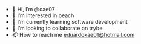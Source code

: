 - 👋 Hi, I’m @cae07
- 👀 I’m interested in beach
- 🌱 I’m currently learning software development
- 💞️ I’m looking to collaborate on trybe
- 📫 How to reach me eduardokae01@hotmail.com

<!---
cae07/cae07 is a ✨ special ✨ repository because its `README.md` (this file) appears on your GitHub profile.
You can click the Preview link to take a look at your changes.
--->
